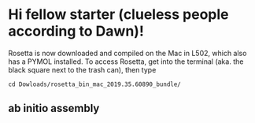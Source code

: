 # Hi fellow starter (clueless people according to Dawn)!
Rosetta is now downloaded and compiled on the Mac in L502, which also has a PYMOL installed. To access Rosetta, get into the terminal (aka. the black square next to the trash can), then type
```
cd Dowloads/rosetta_bin_mac_2019.35.60890_bundle/
```
## ab initio assembly
